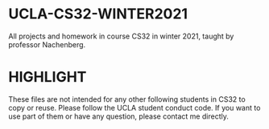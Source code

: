 # UCLA-CS32-WINTER2021
All projects and homework in course CS32 in winter 2021, taught by professor Nachenberg.
# HIGHLIGHT
These files are not intended for any other following students in CS32 to copy or reuse. Please follow the UCLA student conduct code. If you want to use part of them or have any question, please contact me directly.
